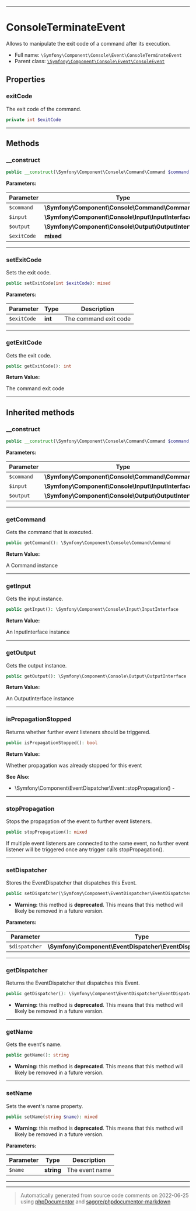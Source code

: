 ***

# ConsoleTerminateEvent

Allows to manipulate the exit code of a command after its execution.



* Full name: `\Symfony\Component\Console\Event\ConsoleTerminateEvent`
* Parent class: [`\Symfony\Component\Console\Event\ConsoleEvent`](./ConsoleEvent.md)



## Properties


### exitCode

The exit code of the command.

```php
private int $exitCode
```






***

## Methods


### __construct



```php
public __construct(\Symfony\Component\Console\Command\Command $command, \Symfony\Component\Console\Input\InputInterface $input, \Symfony\Component\Console\Output\OutputInterface $output, mixed $exitCode): mixed
```








**Parameters:**

| Parameter | Type | Description |
|-----------|------|-------------|
| `$command` | **\Symfony\Component\Console\Command\Command** |  |
| `$input` | **\Symfony\Component\Console\Input\InputInterface** |  |
| `$output` | **\Symfony\Component\Console\Output\OutputInterface** |  |
| `$exitCode` | **mixed** |  |




***

### setExitCode

Sets the exit code.

```php
public setExitCode(int $exitCode): mixed
```








**Parameters:**

| Parameter | Type | Description |
|-----------|------|-------------|
| `$exitCode` | **int** | The command exit code |




***

### getExitCode

Gets the exit code.

```php
public getExitCode(): int
```









**Return Value:**

The command exit code



***


## Inherited methods


### __construct



```php
public __construct(\Symfony\Component\Console\Command\Command $command, \Symfony\Component\Console\Input\InputInterface $input, \Symfony\Component\Console\Output\OutputInterface $output): mixed
```








**Parameters:**

| Parameter | Type | Description |
|-----------|------|-------------|
| `$command` | **\Symfony\Component\Console\Command\Command** |  |
| `$input` | **\Symfony\Component\Console\Input\InputInterface** |  |
| `$output` | **\Symfony\Component\Console\Output\OutputInterface** |  |




***

### getCommand

Gets the command that is executed.

```php
public getCommand(): \Symfony\Component\Console\Command\Command
```









**Return Value:**

A Command instance



***

### getInput

Gets the input instance.

```php
public getInput(): \Symfony\Component\Console\Input\InputInterface
```









**Return Value:**

An InputInterface instance



***

### getOutput

Gets the output instance.

```php
public getOutput(): \Symfony\Component\Console\Output\OutputInterface
```









**Return Value:**

An OutputInterface instance



***

### isPropagationStopped

Returns whether further event listeners should be triggered.

```php
public isPropagationStopped(): bool
```









**Return Value:**

Whether propagation was already stopped for this event


**See Also:**

* \Symfony\Component\EventDispatcher\Event::stopPropagation() - 

***

### stopPropagation

Stops the propagation of the event to further event listeners.

```php
public stopPropagation(): mixed
```

If multiple event listeners are connected to the same event, no
further event listener will be triggered once any trigger calls
stopPropagation().









***

### setDispatcher

Stores the EventDispatcher that dispatches this Event.

```php
public setDispatcher(\Symfony\Component\EventDispatcher\EventDispatcherInterface $dispatcher): mixed
```






* **Warning:** this method is **deprecated**. This means that this method will likely be removed in a future version.



**Parameters:**

| Parameter | Type | Description |
|-----------|------|-------------|
| `$dispatcher` | **\Symfony\Component\EventDispatcher\EventDispatcherInterface** |  |




***

### getDispatcher

Returns the EventDispatcher that dispatches this Event.

```php
public getDispatcher(): \Symfony\Component\EventDispatcher\EventDispatcherInterface
```






* **Warning:** this method is **deprecated**. This means that this method will likely be removed in a future version.






***

### getName

Gets the event's name.

```php
public getName(): string
```






* **Warning:** this method is **deprecated**. This means that this method will likely be removed in a future version.






***

### setName

Sets the event's name property.

```php
public setName(string $name): mixed
```






* **Warning:** this method is **deprecated**. This means that this method will likely be removed in a future version.



**Parameters:**

| Parameter | Type | Description |
|-----------|------|-------------|
| `$name` | **string** | The event name |




***


***
> Automatically generated from source code comments on 2022-06-25 using [phpDocumentor](http://www.phpdoc.org/) and [saggre/phpdocumentor-markdown](https://github.com/Saggre/phpDocumentor-markdown)
